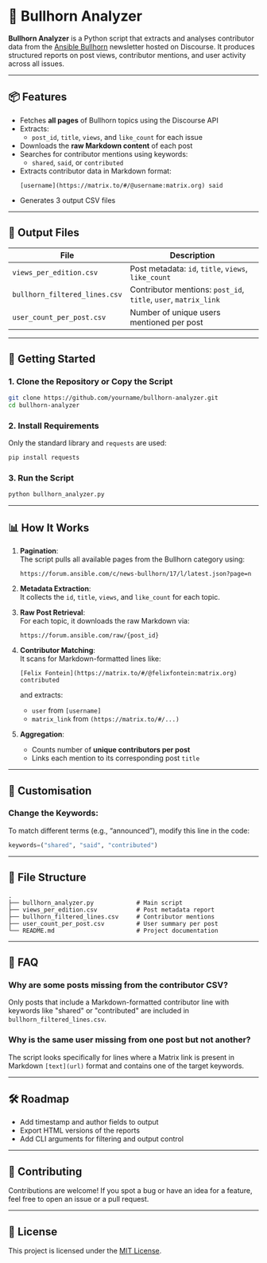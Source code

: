 # 🐂 Bullhorn Analyzer

**Bullhorn Analyzer** is a Python script that extracts and analyses contributor data from the [Ansible Bullhorn](https://forum.ansible.com/c/news/bullhorn/17) newsletter hosted on Discourse. It produces structured reports on post views, contributor mentions, and user activity across all issues.

---

## 📦 Features

- Fetches **all pages** of Bullhorn topics using the Discourse API
- Extracts:
  - `post_id`, `title`, `views`, and `like_count` for each issue
- Downloads the **raw Markdown content** of each post
- Searches for contributor mentions using keywords:
  - `shared`, `said`, or `contributed`
- Extracts contributor data in Markdown format:
  ```
  [username](https://matrix.to/#/@username:matrix.org) said
  ```
- Generates 3 output CSV files

---

## 📁 Output Files

| File                          | Description                                                  |
|-------------------------------|--------------------------------------------------------------|
| `views_per_edition.csv`       | Post metadata: `id`, `title`, `views`, `like_count`         |
| `bullhorn_filtered_lines.csv` | Contributor mentions: `post_id`, `title`, `user`, `matrix_link` |
| `user_count_per_post.csv`     | Number of unique users mentioned per post                    |

---

## 🚀 Getting Started

### 1. Clone the Repository or Copy the Script

```bash
git clone https://github.com/yourname/bullhorn-analyzer.git
cd bullhorn-analyzer
```

### 2. Install Requirements

Only the standard library and `requests` are used:

```bash
pip install requests
```

### 3. Run the Script

```bash
python bullhorn_analyzer.py
```

---

## 📊 How It Works

1. **Pagination**:  
   The script pulls all available pages from the Bullhorn category using:
   ```
   https://forum.ansible.com/c/news-bullhorn/17/l/latest.json?page=n
   ```

2. **Metadata Extraction**:  
   It collects the `id`, `title`, `views`, and `like_count` for each topic.

3. **Raw Post Retrieval**:  
   For each topic, it downloads the raw Markdown via:
   ```
   https://forum.ansible.com/raw/{post_id}
   ```

4. **Contributor Matching**:  
   It scans for Markdown-formatted lines like:
   ```
   [Felix Fontein](https://matrix.to/#/@felixfontein:matrix.org) contributed
   ```

   and extracts:
   - `user` from `[username]`
   - `matrix_link` from `(https://matrix.to/#/...)`

5. **Aggregation**:
   - Counts number of **unique contributors per post**
   - Links each mention to its corresponding post `title`

---

## 🧠 Customisation

### Change the Keywords:
To match different terms (e.g., “announced”), modify this line in the code:

```python
keywords=("shared", "said", "contributed")
```

---

## 📂 File Structure

```
.
├── bullhorn_analyzer.py            # Main script
├── views_per_edition.csv           # Post metadata report
├── bullhorn_filtered_lines.csv     # Contributor mentions
├── user_count_per_post.csv         # User summary per post
└── README.md                       # Project documentation
```

---

## 🙋 FAQ

### Why are some posts missing from the contributor CSV?
Only posts that include a Markdown-formatted contributor line with keywords like "shared" or "contributed" are included in `bullhorn_filtered_lines.csv`.

### Why is the same user missing from one post but not another?
The script looks specifically for lines where a Matrix link is present in Markdown `[text](url)` format and contains one of the target keywords.

---

## 🛠️ Roadmap

- Add timestamp and author fields to output
- Export HTML versions of the reports
- Add CLI arguments for filtering and output control

---

## 🤝 Contributing

Contributions are welcome! If you spot a bug or have an idea for a feature, feel free to open an issue or a pull request.

---

## 📄 License

This project is licensed under the [MIT License](LICENSE).

